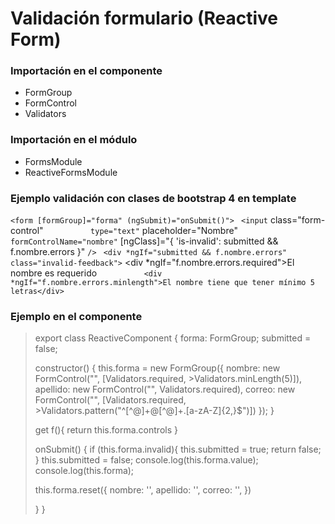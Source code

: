 # Validación formulario (Reactive Form)

### Importación en el componente

- FormGroup
- FormControl
- Validators

### Importación en el módulo

- FormsModule
- ReactiveFormsModule

### Ejemplo validación con clases de bootstrap 4 en template

` <form [formGroup]="forma" (ngSubmit)="onSubmit()"> 
` 
` <input
`           class="form-control"
`           type="text"
`           placeholder="Nombre"
`           formControlName="nombre"
`           [ngClass]="{ 'is-invalid': submitted && f.nombre.errors }"
` />
` 
`  <div *ngIf="submitted && f.nombre.errors" class="invalid-feedback">
`           <div *ngIf="f.nombre.errors.required">El nombre es requerido</div>
`           <div *ngIf="f.nombre.errors.minlength">El nombre tiene que tener mínimo 5 letras</div>
` </div>

### Ejemplo en el componente 

> export class ReactiveComponent {
>  forma: FormGroup;
>  submitted = false;
>
>  constructor() {
>    this.forma = new FormGroup({
>      nombre: new FormControl("", [Validators.required, >Validators.minLength(5)]),
>      apellido: new FormControl("", Validators.required),
>      correo: new FormControl("", [Validators.required, >Validators.pattern("^[^@]+@[^@]+\.[a-zA-Z]{2,}$")])
>    });
>  }
>
>  get f(){
>    return this.forma.controls
>  }
>
>  onSubmit() {
>    if (this.forma.invalid){
>      this.submitted = true;
>      return false;
>    } 
>    this.submitted = false;
>    console.log(this.forma.value);
>    console.log(this.forma);
>
>    this.forma.reset({
>      nombre: '',
>      apellido: '',
>      correo: '',
>    })
>
>  }
>}

